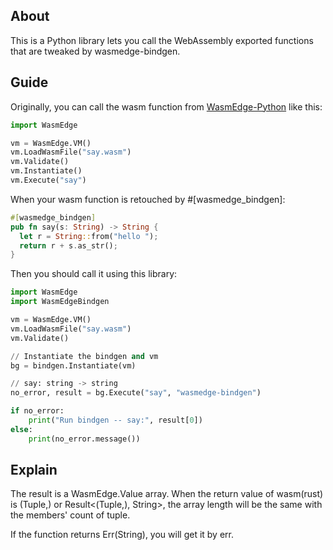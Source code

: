 ## About

This is a Python library lets you call the WebAssembly exported functions that are tweaked by wasmedge-bindgen.

## Guide

Originally, you can call the wasm function from [WasmEdge-Python](https://github.com/SAtacker/WasmEdge) like this:

```python
import WasmEdge

vm = WasmEdge.VM()
vm.LoadWasmFile("say.wasm")
vm.Validate()
vm.Instantiate()
vm.Execute("say")

```

When your wasm function is retouched by #[wasmedge_bindgen]:
```rust
#[wasmedge_bindgen]
pub fn say(s: String) -> String {
  let r = String::from("hello ");
  return r + s.as_str();
}
```
Then you should call it using this library:
```python
import WasmEdge
import WasmEdgeBindgen

vm = WasmEdge.VM()
vm.LoadWasmFile("say.wasm")
vm.Validate()

// Instantiate the bindgen and vm
bg = bindgen.Instantiate(vm)

// say: string -> string
no_error, result = bg.Execute("say", "wasmedge-bindgen")

if no_error:
    print("Run bindgen -- say:", result[0])
else:
    print(no_error.message())
```

## Explain

The result is a WasmEdge.Value array.
When the return value of wasm(rust) is (Tuple,) or Result<(Tuple,), String>,
the array length will be the same with the members' count of tuple.

If the function returns Err(String), you will get it by err.